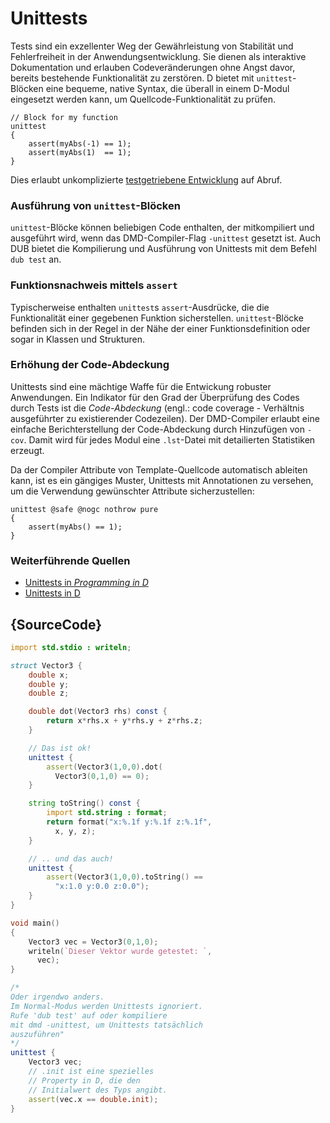 # Unittests

Tests sind ein exzellenter Weg der Gewährleistung von Stabilität 
und Fehlerfreiheit in der Anwendungsentwicklung. Sie dienen als 
interaktive Dokumentation und erlauben Codeveränderungen ohne 
Angst davor, bereits bestehende Funktionalität zu zerstören. 
D bietet mit `unittest`-Blöcken eine bequeme, native Syntax, die 
überall in einem D-Modul eingesetzt werden kann, um 
Quellcode-Funktionalität zu prüfen.

    // Block for my function
    unittest
    {
        assert(myAbs(-1) == 1);
        assert(myAbs(1)  == 1);
    }

Dies erlaubt unkomplizierte [testgetriebene Entwicklung](https://en.wikipedia.org/wiki/Test-driven_development)
auf Abruf.

### Ausführung von `unittest`-Blöcken

`unittest`-Blöcke können beliebigen Code enthalten, der 
mitkompiliert und ausgeführt wird, wenn das DMD-Compiler-Flag
`-unittest` gesetzt ist. Auch DUB bietet die Kompilierung und
Ausführung von Unittests mit dem Befehl `dub test` an.

### Funktionsnachweis mittels `assert`

Typischerweise enthalten `unittest`s `assert`-Ausdrücke, die
die Funktionalität einer gegebenen Funktion sicherstellen.
`unittest`-Blöcke befinden sich in der Regel in der Nähe der 
einer Funktionsdefinition oder sogar in Klassen und Strukturen.

### Erhöhung der Code-Abdeckung

Unittests sind eine mächtige Waffe für die Entwickung robuster
Anwendungen. Ein Indikator für den Grad der Überprüfung des Codes
durch Tests ist die _Code-Abdeckung_ (engl.: code coverage -
Verhältnis ausgeführter zu  existierender Codezeilen).
Der DMD-Compiler erlaubt eine einfache Berichterstellung der
Code-Abdeckung durch Hinzufügen von `-cov`. Damit wird für jedes
Modul eine `.lst`-Datei mit detailierten Statistiken erzeugt.

Da der Compiler Attribute von Template-Quellcode automatisch 
ableiten kann, ist es ein gängiges Muster, Unittests mit 
Annotationen zu versehen, um die Verwendung gewünschter Attribute 
sicherzustellen:

    unittest @safe @nogc nothrow pure
    {
        assert(myAbs() == 1);
    }

### Weiterführende Quellen

- [Unittests in _Programming in D_](http://ddili.org/ders/d.en/unit_testing.html)
- [Unittests in D](https://dlang.org/spec/unittest.html)

## {SourceCode}

```d
import std.stdio : writeln;

struct Vector3 {
    double x;
    double y;
    double z;

    double dot(Vector3 rhs) const {
        return x*rhs.x + y*rhs.y + z*rhs.z;
    }

    // Das ist ok!
    unittest {
        assert(Vector3(1,0,0).dot(
          Vector3(0,1,0) == 0);
    }

    string toString() const {
        import std.string : format;
        return format("x:%.1f y:%.1f z:%.1f",
          x, y, z);
    }

    // .. und das auch!
    unittest {
        assert(Vector3(1,0,0).toString() ==
          "x:1.0 y:0.0 z:0.0");
    }
}

void main()
{
    Vector3 vec = Vector3(0,1,0);
    writeln(`Dieser Vektor wurde getestet: `,
      vec);
}

/*
Oder irgendwo anders.
Im Normal-Modus werden Unittests ignoriert.
Rufe 'dub test' auf oder kompiliere
mit dmd -unittest, um Unittests tatsächlich
auszuführen"
*/
unittest {
    Vector3 vec;
    // .init ist eine spezielles 
    // Property in D, die den
    // Initialwert des Typs angibt.
    assert(vec.x == double.init);
}
```
